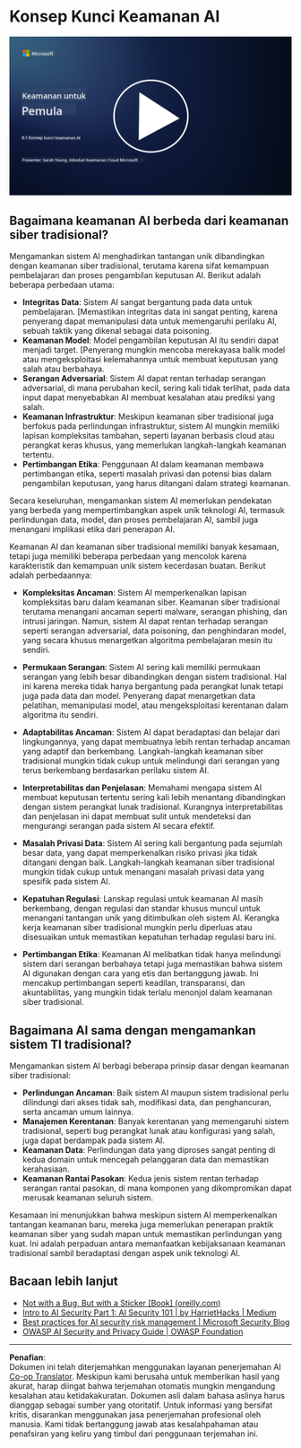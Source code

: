 <!--
CO_OP_TRANSLATOR_METADATA:
{
  "original_hash": "66b61d96936cf25d20fcb411d4ce5227",
  "translation_date": "2025-09-03T19:43:56+00:00",
  "source_file": "8.1 AI security key concepts.md",
  "language_code": "id"
}
-->
# Konsep Kunci Keamanan AI

[![Tonton video](../../translated_images/8-1_placeholder.00bf95633da13ca44348bde620f848337ccbd7ae4022459eab1df7f37421ba4e.id.png)](https://learn-video.azurefd.net/vod/player?id=ba44f5f7-9b47-462f-9aa5-13e2b71f4998)

## Bagaimana keamanan AI berbeda dari keamanan siber tradisional?

Mengamankan sistem AI menghadirkan tantangan unik dibandingkan dengan keamanan siber tradisional, terutama karena sifat kemampuan pembelajaran dan proses pengambilan keputusan AI. Berikut adalah beberapa perbedaan utama:

- **Integritas Data**: Sistem AI sangat bergantung pada data untuk pembelajaran. [Memastikan integritas data ini sangat penting, karena penyerang dapat memanipulasi data untuk memengaruhi perilaku AI, sebuah taktik yang dikenal sebagai data poisoning.
- **Keamanan Model**: Model pengambilan keputusan AI itu sendiri dapat menjadi target. [Penyerang mungkin mencoba merekayasa balik model atau mengeksploitasi kelemahannya untuk membuat keputusan yang salah atau berbahaya.
- **Serangan Adversarial**: Sistem AI dapat rentan terhadap serangan adversarial, di mana perubahan kecil, sering kali tidak terlihat, pada data input dapat menyebabkan AI membuat kesalahan atau prediksi yang salah.
- **Keamanan Infrastruktur**: Meskipun keamanan siber tradisional juga berfokus pada perlindungan infrastruktur, sistem AI mungkin memiliki lapisan kompleksitas tambahan, seperti layanan berbasis cloud atau perangkat keras khusus, yang memerlukan langkah-langkah keamanan tertentu.
- **Pertimbangan Etika**: Penggunaan AI dalam keamanan membawa pertimbangan etika, seperti masalah privasi dan potensi bias dalam pengambilan keputusan, yang harus ditangani dalam strategi keamanan.

Secara keseluruhan, mengamankan sistem AI memerlukan pendekatan yang berbeda yang mempertimbangkan aspek unik teknologi AI, termasuk perlindungan data, model, dan proses pembelajaran AI, sambil juga menangani implikasi etika dari penerapan AI.

Keamanan AI dan keamanan siber tradisional memiliki banyak kesamaan, tetapi juga memiliki beberapa perbedaan yang mencolok karena karakteristik dan kemampuan unik sistem kecerdasan buatan. Berikut adalah perbedaannya:

- **Kompleksitas Ancaman**: Sistem AI memperkenalkan lapisan kompleksitas baru dalam keamanan siber. Keamanan siber tradisional terutama menangani ancaman seperti malware, serangan phishing, dan intrusi jaringan. Namun, sistem AI dapat rentan terhadap serangan seperti serangan adversarial, data poisoning, dan penghindaran model, yang secara khusus menargetkan algoritma pembelajaran mesin itu sendiri.

- **Permukaan Serangan**: Sistem AI sering kali memiliki permukaan serangan yang lebih besar dibandingkan dengan sistem tradisional. Hal ini karena mereka tidak hanya bergantung pada perangkat lunak tetapi juga pada data dan model. Penyerang dapat menargetkan data pelatihan, memanipulasi model, atau mengeksploitasi kerentanan dalam algoritma itu sendiri.

- **Adaptabilitas Ancaman**: Sistem AI dapat beradaptasi dan belajar dari lingkungannya, yang dapat membuatnya lebih rentan terhadap ancaman yang adaptif dan berkembang. Langkah-langkah keamanan siber tradisional mungkin tidak cukup untuk melindungi dari serangan yang terus berkembang berdasarkan perilaku sistem AI.

- **Interpretabilitas dan Penjelasan**: Memahami mengapa sistem AI membuat keputusan tertentu sering kali lebih menantang dibandingkan dengan sistem perangkat lunak tradisional. Kurangnya interpretabilitas dan penjelasan ini dapat membuat sulit untuk mendeteksi dan mengurangi serangan pada sistem AI secara efektif.

- **Masalah Privasi Data**: Sistem AI sering kali bergantung pada sejumlah besar data, yang dapat memperkenalkan risiko privasi jika tidak ditangani dengan baik. Langkah-langkah keamanan siber tradisional mungkin tidak cukup untuk menangani masalah privasi data yang spesifik pada sistem AI.

- **Kepatuhan Regulasi**: Lanskap regulasi untuk keamanan AI masih berkembang, dengan regulasi dan standar khusus muncul untuk menangani tantangan unik yang ditimbulkan oleh sistem AI. Kerangka kerja keamanan siber tradisional mungkin perlu diperluas atau disesuaikan untuk memastikan kepatuhan terhadap regulasi baru ini.

- **Pertimbangan Etika**: Keamanan AI melibatkan tidak hanya melindungi sistem dari serangan berbahaya tetapi juga memastikan bahwa sistem AI digunakan dengan cara yang etis dan bertanggung jawab. Ini mencakup pertimbangan seperti keadilan, transparansi, dan akuntabilitas, yang mungkin tidak terlalu menonjol dalam keamanan siber tradisional.

## Bagaimana AI sama dengan mengamankan sistem TI tradisional?

Mengamankan sistem AI berbagi beberapa prinsip dasar dengan keamanan siber tradisional:

- **Perlindungan Ancaman**: Baik sistem AI maupun sistem tradisional perlu dilindungi dari akses tidak sah, modifikasi data, dan penghancuran, serta ancaman umum lainnya.
- **Manajemen Kerentanan**: Banyak kerentanan yang memengaruhi sistem tradisional, seperti bug perangkat lunak atau konfigurasi yang salah, juga dapat berdampak pada sistem AI.
- **Keamanan Data**: Perlindungan data yang diproses sangat penting di kedua domain untuk mencegah pelanggaran data dan memastikan kerahasiaan.
- **Keamanan Rantai Pasokan**: Kedua jenis sistem rentan terhadap serangan rantai pasokan, di mana komponen yang dikompromikan dapat merusak keamanan seluruh sistem.

Kesamaan ini menunjukkan bahwa meskipun sistem AI memperkenalkan tantangan keamanan baru, mereka juga memerlukan penerapan praktik keamanan siber yang sudah mapan untuk memastikan perlindungan yang kuat. Ini adalah perpaduan antara memanfaatkan kebijaksanaan keamanan tradisional sambil beradaptasi dengan aspek unik teknologi AI.

## Bacaan lebih lanjut

- [Not with a Bug, But with a Sticker [Book] (oreilly.com)](https://www.oreilly.com/library/view/not-with-a/9781119883982/)
- [Intro to AI Security Part 1: AI Security 101 | by HarrietHacks | Medium](https://medium.com/@harrietfarlow/intro-to-ai-security-part-1-ai-security-101-b8662a9efe5)
- [Best practices for AI security risk management | Microsoft Security Blog](https://www.microsoft.com/en-us/security/blog/2021/12/09/best-practices-for-ai-security-risk-management/?WT.mc_id=academic-96948-sayoung)
- [OWASP AI Security and Privacy Guide | OWASP Foundation](https://owasp.org/www-project-ai-security-and-privacy-guide/)

---

**Penafian**:  
Dokumen ini telah diterjemahkan menggunakan layanan penerjemahan AI [Co-op Translator](https://github.com/Azure/co-op-translator). Meskipun kami berusaha untuk memberikan hasil yang akurat, harap diingat bahwa terjemahan otomatis mungkin mengandung kesalahan atau ketidakakuratan. Dokumen asli dalam bahasa aslinya harus dianggap sebagai sumber yang otoritatif. Untuk informasi yang bersifat kritis, disarankan menggunakan jasa penerjemahan profesional oleh manusia. Kami tidak bertanggung jawab atas kesalahpahaman atau penafsiran yang keliru yang timbul dari penggunaan terjemahan ini.
